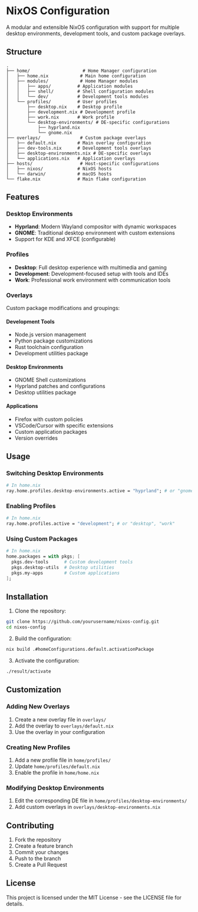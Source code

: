 # NixOS Configuration

A modular and extensible NixOS configuration with support for multiple desktop environments, development tools, and custom package overlays.

## Structure

```
.
├── home/                    # Home Manager configuration
│   ├── home.nix            # Main home configuration
│   ├── modules/            # Home Manager modules
│   │   ├── apps/          # Application modules
│   │   ├── shell/         # Shell configuration modules
│   │   └── dev/           # Development tools modules
│   └── profiles/          # User profiles
│       ├── desktop.nix    # Desktop profile
│       ├── development.nix # Development profile
│       ├── work.nix       # Work profile
│       └── desktop-environments/ # DE-specific configurations
│           ├── hyprland.nix
│           └── gnome.nix
├── overlays/               # Custom package overlays
│   ├── default.nix        # Main overlay configuration
│   ├── dev-tools.nix      # Development tools overlays
│   ├── desktop-environments.nix # DE-specific overlays
│   └── applications.nix   # Application overlays
├── hosts/                  # Host-specific configurations
│   ├── nixos/             # NixOS hosts
│   └── darwin/            # macOS hosts
└── flake.nix              # Main flake configuration
```

## Features

### Desktop Environments
- **Hyprland**: Modern Wayland compositor with dynamic workspaces
- **GNOME**: Traditional desktop environment with custom extensions
- Support for KDE and XFCE (configurable)

### Profiles
- **Desktop**: Full desktop experience with multimedia and gaming
- **Development**: Development-focused setup with tools and IDEs
- **Work**: Professional work environment with communication tools

### Overlays
Custom package modifications and groupings:

#### Development Tools
- Node.js version management
- Python package customizations
- Rust toolchain configuration
- Development utilities package

#### Desktop Environments
- GNOME Shell customizations
- Hyprland patches and configurations
- Desktop utilities package

#### Applications
- Firefox with custom policies
- VSCode/Cursor with specific extensions
- Custom application packages
- Version overrides

## Usage

### Switching Desktop Environments
```nix
# In home.nix
ray.home.profiles.desktop-environments.active = "hyprland"; # or "gnome"
```

### Enabling Profiles
```nix
# In home.nix
ray.home.profiles.active = "development"; # or "desktop", "work"
```

### Using Custom Packages
```nix
# In home.nix
home.packages = with pkgs; [
  pkgs.dev-tools      # Custom development tools
  pkgs.desktop-utils  # Desktop utilities
  pkgs.my-apps        # Custom applications
];
```

## Installation

1. Clone the repository:
```bash
git clone https://github.com/yourusername/nixos-config.git
cd nixos-config
```

2. Build the configuration:
```bash
nix build .#homeConfigurations.default.activationPackage
```

3. Activate the configuration:
```bash
./result/activate
```

## Customization

### Adding New Overlays
1. Create a new overlay file in `overlays/`
2. Add the overlay to `overlays/default.nix`
3. Use the overlay in your configuration

### Creating New Profiles
1. Add a new profile file in `home/profiles/`
2. Update `home/profiles/default.nix`
3. Enable the profile in `home/home.nix`

### Modifying Desktop Environments
1. Edit the corresponding DE file in `home/profiles/desktop-environments/`
2. Add custom overlays in `overlays/desktop-environments.nix`

## Contributing

1. Fork the repository
2. Create a feature branch
3. Commit your changes
4. Push to the branch
5. Create a Pull Request

## License

This project is licensed under the MIT License - see the LICENSE file for details. 